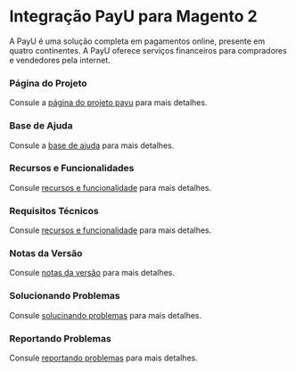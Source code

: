 # Integração PayU para Magento 2

A PayU é uma solução completa em pagamentos online, presente em quatro continentes. A PayU oferece serviços financeiros para compradores e vendedores pela internet.

### Página do Projeto
Consule a [página do projeto payu](https://www.dholi.dev/payu) para mais detalhes.

### Base de Ajuda
Consule a [base de ajuda](https://docs.dholi.dev/payu) para mais detalhes.

### Recursos e Funcionalidades
Consule [recursos e funcionalidade](https://docs.dholi.dev/payu/iniciando) para mais detalhes.

### Requisitos Técnicos
Consule [recursos e funcionalidade](https://docs.dholi.dev/payu/iniciando) para mais detalhes.

### Notas da Versão
Consule [notas da versão](https://github.com/dholidev/module-dholi-payu-mirror/blob/master/CHANGELOG.md) para mais detalhes.

### Solucionando Problemas
Consule [solucinando problemas](https://docs.dholi.dev/payu/solucinando-problemas) para mais detalhes.

### Reportando Problemas
Consule [reportando problemas](https://docs.dholi.dev/payu/reportando-problemas) para mais detalhes.
